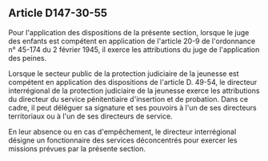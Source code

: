 Article D147-30-55
----
Pour l'application des dispositions de la présente section, lorsque le juge des
enfants est compétent en application de l'article 20-9 de l'ordonnance n° 45-174
du 2 février 1945, il exerce les attributions du juge de l'application des
peines.

Lorsque le secteur public de la protection judiciaire de la jeunesse est
compétent en application des dispositions de l'article D. 49-54, le directeur
interrégional de la protection judiciaire de la jeunesse exerce les attributions
du directeur du service pénitentiaire d'insertion et de probation. Dans ce
cadre, il peut déléguer sa signature et ses pouvoirs à l'un de ses directeurs
territoriaux ou à l'un de ses directeurs de service.

En leur absence ou en cas d'empêchement, le directeur interrégional désigne un
fonctionnaire des services déconcentrés pour exercer les missions prévues par la
présente section.
